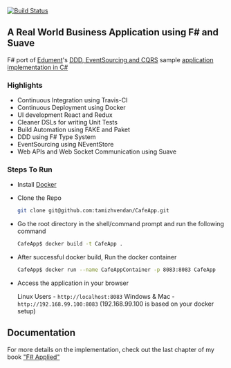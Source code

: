 [![Build Status](https://travis-ci.org/tamizhvendan/CafeApp.svg?branch=master)](https://travis-ci.org/tamizhvendan/CafeApp)

## A Real World Business Application using F# and Suave 

F# port of [Edument](http://www.edument.se/)'s [DDD, EventSourcing and CQRS](http://cqrs.nu/) sample [application implementation in C#](https://github.com/edumentab/cqrs-starter-kit/tree/master/sample-app)

### Highlights

* Continuous Integration using Travis-CI
* Continuous Deployment using Docker
* UI development React and Redux
* Cleaner DSLs for writing Unit Tests
* Build Automation using FAKE and Paket
* DDD using F# Type System
* EventSourcing using NEventStore
* Web APIs and Web Socket Communication using Suave

### Steps To Run

* Install [Docker](https://docs.docker.com/engine/installation/)
* Clone the Repo

  ```bash
  git clone git@github.com:tamizhvendan/CafeApp.git
  ```
* Go the root directory in the shell/command prompt and run the following command

  ```bash
  CafeApp$ docker build -t CafeApp .
  ```
* After successful docker build, Run the docker container

  ```bash
  CafeApp$ docker run --name CafeAppContainer -p 8083:8083 CafeApp
  ```
* Access the application in your browser

  Linux Users - `http://localhost:8083`
  Windows & Mac - `http://192.168.99.100:8083` (192.168.99.100 is based on your docker setup)
  
## Documentation
For more details on the implementation, check out the last chapter of my book ["F# Applied"](http://products.tamizhvendan.in/fsharp-applied)
